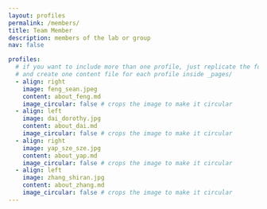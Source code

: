```yaml
---
layout: profiles
permalink: /members/
title: Team Member
description: members of the lab or group
nav: false

profiles:
  # if you want to include more than one profile, just replicate the following block
  # and create one content file for each profile inside _pages/
  - align: right
    image: feng_sean.jpeg
    content: about_feng.md
    image_circular: false # crops the image to make it circular
  - align: left
    image: dai_dorothy.jpg
    content: about_dai.md
    image_circular: false # crops the image to make it circular
  - align: right
    image: yap_sze_sze.jpg
    content: about_yap.md
    image_circular: false # crops the image to make it circular
  - align: left
    image: zhang_shiran.jpg
    content: about_zhang.md
    image_circular: false # crops the image to make it circular
---
```

